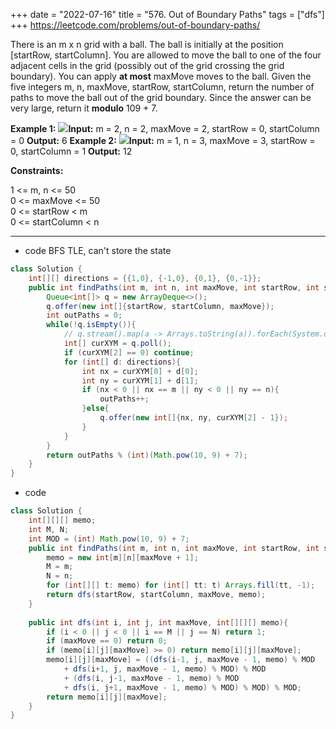 +++ 
date = "2022-07-16"
title = "576. Out of Boundary Paths"
tags = ["dfs"]
+++
https://leetcode.com/problems/out-of-boundary-paths/

There is an m x n grid with a ball. The ball is initially at the position [startRow, startColumn]. You are allowed to move the ball to one of the four adjacent cells in the grid (possibly out of the grid crossing the grid boundary). You can apply **at most** maxMove moves to the ball.
Given the five integers m, n, maxMove, startRow, startColumn, return the number of paths to move the ball out of the grid boundary. Since the answer can be very large, return it **modulo** 109 + 7.
 
**Example 1:**
![](https://assets.leetcode.com/uploads/2021/04/28/out_of_boundary_paths_1.png)**Input:** m = 2, n = 2, maxMove = 2, startRow = 0, startColumn = 0 **Output:** 6 
**Example 2:**
![](https://assets.leetcode.com/uploads/2021/04/28/out_of_boundary_paths_2.png)**Input:** m = 1, n = 3, maxMove = 3, startRow = 0, startColumn = 1 **Output:** 12 
 
**Constraints:**
  
 1 <= m, n <= 50  
 0 <= maxMove <= 50  
 0 <= startRow < m  
 0 <= startColumn < n

---
- code BFS TLE, can't store the state
```java
class Solution {
    int[][] directions = {{1,0}, {-1,0}, {0,1}, {0,-1}};
    public int findPaths(int m, int n, int maxMove, int startRow, int startColumn) {
        Queue<int[]> q = new ArrayDeque<>();
        q.offer(new int[]{startRow, startColumn, maxMove});
        int outPaths = 0;
        while(!q.isEmpty()){
            // q.stream().map(a -> Arrays.toString(a)).forEach(System.out::println);
            int[] curXYM = q.poll();
            if (curXYM[2] == 0) continue;
            for (int[] d: directions){
                int nx = curXYM[0] + d[0];
                int ny = curXYM[1] + d[1];
                if (nx < 0 || nx == m || ny < 0 || ny == n){
                    outPaths++;
                }else{
                    q.offer(new int[]{nx, ny, curXYM[2] - 1});
                }
            }
        }
        return outPaths % (int)(Math.pow(10, 9) + 7);
    }
}
```
- code
```java
class Solution {
    int[][][] memo;
    int M, N;
    int MOD = (int) Math.pow(10, 9) + 7;
    public int findPaths(int m, int n, int maxMove, int startRow, int startColumn) {
        memo = new int[m][n][maxMove + 1];
        M = m;
        N = n;
        for (int[][] t: memo) for (int[] tt: t) Arrays.fill(tt, -1);
        return dfs(startRow, startColumn, maxMove, memo);
    }
    
    public int dfs(int i, int j, int maxMove, int[][][] memo){
        if (i < 0 || j < 0 || i == M || j == N) return 1;
        if (maxMove == 0) return 0;
        if (memo[i][j][maxMove] >= 0) return memo[i][j][maxMove];
        memo[i][j][maxMove] = ((dfs(i-1, j, maxMove - 1, memo) % MOD
            + dfs(i+1, j, maxMove - 1, memo) % MOD) % MOD
            + (dfs(i, j-1, maxMove - 1, memo) % MOD
            + dfs(i, j+1, maxMove - 1, memo) % MOD) % MOD) % MOD; 
        return memo[i][j][maxMove];
    }
}
```
